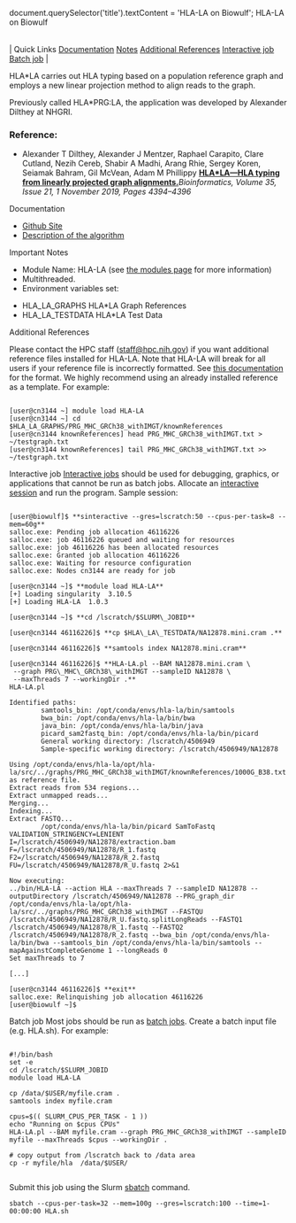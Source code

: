 

document.querySelector('title').textContent = 'HLA-LA on Biowulf';
HLA-LA on Biowulf


|  |
| --- |
| 
Quick Links
[Documentation](#doc)
[Notes](#notes)
[Additional References](#ref)
[Interactive job](#int) 
[Batch job](#sbatch) 
 |



HLA\*LA carries out HLA typing based on a population reference graph and employs a new linear projection method to align reads to the graph.

Previously called HLA\*PRG:LA, the application was developed by Alexander Dilthey at NHGRI.

### Reference:


* Alexander T Dilthey, Alexander J Mentzer, Raphael Carapito, Clare Cutland, Nezih Cereb, Shabir A Madhi, Arang Rhie, Sergey Koren, Seiamak Bahram, Gil McVean, Adam M Phillippy
 [**HLA\*LA—HLA typing from linearly projected graph alignments.**](https://academic.oup.com/bioinformatics/article/35/21/4394/5426702)*Bioinformatics, Volume 35, Issue 21, 1 November 2019, Pages 4394–4396*






Documentation
* [Github Site](https://github.com/DiltheyLab/HLA-LA/)
* [Description of the algorithm](https://genomeinformatics.github.io/HLA-PRG-LA/)


Important Notes
* Module Name: HLA-LA (see [the modules page](/apps/modules.html) for more information)
* Multithreaded.
* Environment variables set:
+ HLA\_LA\_GRAPHS HLA\*LA Graph References
+ HLA\_LA\_TESTDATA HLA\*LA Test Data


Additional References

Please contact the HPC staff (staff@hpc.nih.gov) if you want additional reference files installed for HLA-LA. 
Note that HLA-LA will break for all users if your reference file is incorrectly formatted.
See [this documentation](https://github.com/DiltheyLab/HLA-LA/#adding-further-references) for the format.
We highly recommend using an already installed reference as a template. For example: 



```

[user@cn3144 ~] module load HLA-LA
[user@cn3144 ~] cd $HLA_LA_GRAPHS/PRG_MHC_GRCh38_withIMGT/knownReferences
[user@cn3144 knownReferences] head PRG_MHC_GRCh38_withIMGT.txt > ~/testgraph.txt
[user@cn3144 knownReferences] tail PRG_MHC_GRCh38_withIMGT.txt >> ~/testgraph.txt

```


Interactive job
[Interactive jobs](/docs/userguide.html#int) should be used for debugging, graphics, or applications that cannot be run as batch jobs.
Allocate an [interactive session](/docs/userguide.html#int) and run the program. Sample session:



```

[user@biowulf]$ **sinteractive --gres=lscratch:50 --cpus-per-task=8 --mem=60g** 
salloc.exe: Pending job allocation 46116226
salloc.exe: job 46116226 queued and waiting for resources
salloc.exe: job 46116226 has been allocated resources
salloc.exe: Granted job allocation 46116226
salloc.exe: Waiting for resource configuration
salloc.exe: Nodes cn3144 are ready for job

[user@cn3144 ~]$ **module load HLA-LA**
[+] Loading singularity  3.10.5  
[+] Loading HLA-LA  1.0.3 

[user@cn3144 ~]$ **cd /lscratch/$SLURM\_JOBID**

[user@cn3144 46116226]$ **cp $HLA\_LA\_TESTDATA/NA12878.mini.cram .**

[user@cn3144 46116226]$ **samtools index NA12878.mini.cram**

[user@cn3144 46116226]$ **HLA-LA.pl --BAM NA12878.mini.cram \
 --graph PRG\_MHC\_GRCh38\_withIMGT --sampleID NA12878 \
 --maxThreads 7 --workingDir .**
HLA-LA.pl

Identified paths:
        samtools_bin: /opt/conda/envs/hla-la/bin/samtools
        bwa_bin: /opt/conda/envs/hla-la/bin/bwa
        java_bin: /opt/conda/envs/hla-la/bin/java
        picard_sam2fastq_bin: /opt/conda/envs/hla-la/bin/picard
        General working directory: /lscratch/4506949
        Sample-specific working directory: /lscratch/4506949/NA12878

Using /opt/conda/envs/hla-la/opt/hla-la/src/../graphs/PRG_MHC_GRCh38_withIMGT/knownReferences/1000G_B38.txt as reference file.
Extract reads from 534 regions...
Extract unmapped reads...
Merging...
Indexing...
Extract FASTQ...
        /opt/conda/envs/hla-la/bin/picard SamToFastq VALIDATION_STRINGENCY=LENIENT I=/lscratch/4506949/NA12878/extraction.bam F=/lscratch/4506949/NA12878/R_1.fastq F2=/lscratch/4506949/NA12878/R_2.fastq FU=/lscratch/4506949/NA12878/R_U.fastq 2>&1

Now executing:
../bin/HLA-LA --action HLA --maxThreads 7 --sampleID NA12878 --outputDirectory /lscratch/4506949/NA12878 --PRG_graph_dir /opt/conda/envs/hla-la/opt/hla-la/src/../graphs/PRG_MHC_GRCh38_withIMGT --FASTQU /lscratch/4506949/NA12878/R_U.fastq.splitLongReads --FASTQ1 /lscratch/4506949/NA12878/R_1.fastq --FASTQ2 /lscratch/4506949/NA12878/R_2.fastq --bwa_bin /opt/conda/envs/hla-la/bin/bwa --samtools_bin /opt/conda/envs/hla-la/bin/samtools --mapAgainstCompleteGenome 1 --longReads 0
Set maxThreads to 7

[...]

[user@cn3144 46116226]$ **exit**
salloc.exe: Relinquishing job allocation 46116226
[user@biowulf ~]$

```


Batch job
Most jobs should be run as [batch jobs](/docs/userguide.html#submit).
Create a batch input file (e.g. HLA.sh). For example:



```

#!/bin/bash
set -e
cd /lscratch/$SLURM_JOBID
module load HLA-LA

cp /data/$USER/myfile.cram .
samtools index myfile.cram

cpus=$(( SLURM_CPUS_PER_TASK - 1 ))
echo "Running on $cpus CPUs"
HLA-LA.pl --BAM myfile.cram --graph PRG_MHC_GRCh38_withIMGT --sampleID myfile --maxThreads $cpus --workingDir .

# copy output from /lscratch back to /data area
cp -r myfile/hla  /data/$USER/


```

Submit this job using the Slurm [sbatch](/docs/userguide.html) command.



```
sbatch --cpus-per-task=32 --mem=100g --gres=lscratch:100 --time=1-00:00:00 HLA.sh
```









